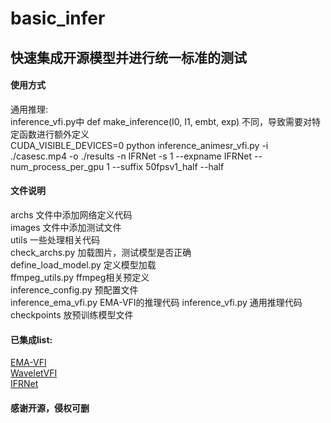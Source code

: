 # basic_infer

## 快速集成开源模型并进行统一标准的测试

#### 使用方式
通用推理:   
inference_vfi.py中 def make_inference(I0, I1, embt, exp) 不同，导致需要对特定函数进行额外定义     
CUDA_VISIBLE_DEVICES=0 python inference_animesr_vfi.py -i ./casesc.mp4 -o ./results -n IFRNet -s 1 --expname IFRNet --num_process_per_gpu 1 --suffix 50fpsv1_half --half
#### 文件说明
archs 文件中添加网络定义代码    
images 文件中添加测试文件    
utils  一些处理相关代码    
check_archs.py 加载图片，测试模型是否正确    
define_load_model.py 定义模型加载        
ffmpeg_utils.py ffmpeg相关预定义    
inference_config.py 预配置文件    
inference_ema_vfi.py EMA-VFI的推理代码
inference_vfi.py 通用推理代码    
checkpoints 放预训练模型文件    
#### 已集成list:
[EMA-VFI](https://github.com/mcg-nju/ema-vfi)    
[WaveletVFI](https://github.com/ltkong218/WaveletVFI)    
[IFRNet](https://github.com/ltkong218/IFRNet)    
#### 感谢开源，侵权可删
